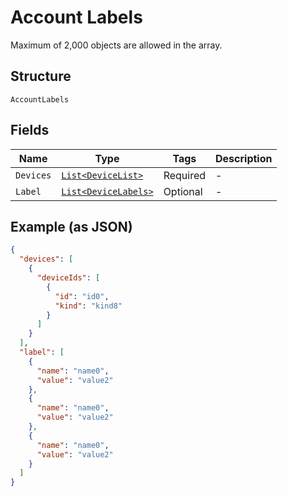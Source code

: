 
# Account Labels

Maximum of 2,000 objects are allowed in the array.

## Structure

`AccountLabels`

## Fields

| Name | Type | Tags | Description |
|  --- | --- | --- | --- |
| `Devices` | [`List<DeviceList>`](../../doc/models/device-list.md) | Required | - |
| `Label` | [`List<DeviceLabels>`](../../doc/models/device-labels.md) | Optional | - |

## Example (as JSON)

```json
{
  "devices": [
    {
      "deviceIds": [
        {
          "id": "id0",
          "kind": "kind8"
        }
      ]
    }
  ],
  "label": [
    {
      "name": "name0",
      "value": "value2"
    },
    {
      "name": "name0",
      "value": "value2"
    },
    {
      "name": "name0",
      "value": "value2"
    }
  ]
}
```


